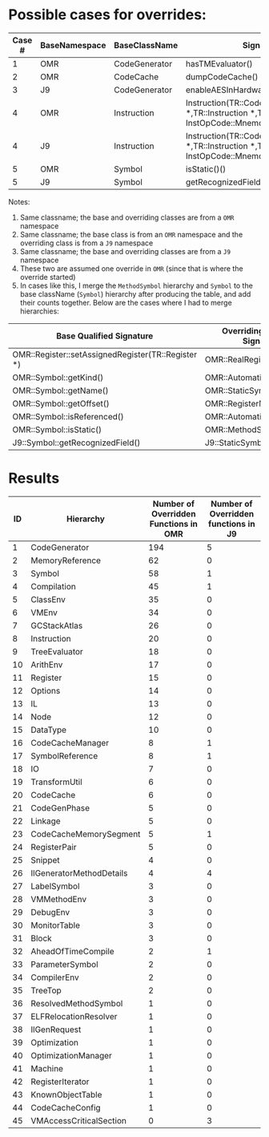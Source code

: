# Possible cases for overrides:

| Case # | BaseNamespace | BaseClassName | Signature | OverridingNamespace | OverridingClassName |
| --- | --- | --- | --- | --- | --- |
| 1 | OMR | CodeGenerator | hasTMEvaluator() | OMR::X86 | CodeGenerator
| 2 | OMR | CodeCache | dumpCodeCache() | J9 | CodeCache
| 3 | J9 | CodeGenerator | enableAESInHardwareTransformations() | J9::X86 | CodeGenerator
| 4 | OMR | Instruction | Instruction(TR::CodeGenerator *,TR::Instruction *,TR::class InstOpCode::Mnemonic,TR::Node *) | J9 | Instruction
| 4 | J9 | Instruction | Instruction(TR::CodeGenerator *,TR::Instruction *,TR::class InstOpCode::Mnemonic,TR::Node *) | J9::Z | StaticSymbol
| 5 | OMR | Symbol | isStatic()() | OMR::X86 | MethodSymbol
| 5 | J9 | Symbol | getRecognizedField() | J9 | StaticSymbol

Notes:
1. Same classname; the base and overriding classes are from a `OMR` namespace
2. Same classname; the base class is from an `OMR` namespace and the overriding class is from a `J9` namespace
3. Same classname; the base and overriding classes are from a `J9` namespace
4. These two are assumed one override in `OMR` (since that is where the override started)
5. In cases like this, I merge the `MethodSymbol` hierarchy and `Symbol` to the base className (`Symbol`) hierarchy after producing the table, and add their counts together. Below are the cases where I had to merge hierarchies:


| Base Qualified Signature | Overriding  Qualified Signature |
| --- | --- |
| OMR::Register::setAssignedRegister(TR::Register \*) | OMR::RealRegister |
| OMR::Symbol::getKind() | OMR::AutomaticSymbol |
| OMR::Symbol::getName() | OMR::StaticSymbol |
| OMR::Symbol::getOffset() | OMR::RegisterMappedSymbol |
| OMR::Symbol::isReferenced() | OMR::AutomaticSymbol |
| OMR::Symbol::isStatic() | OMR::MethodSymbol |
| J9::Symbol::getRecognizedField() | J9::StaticSymbol |

# Results
| ID | Hierarchy | Number of Overridden Functions in OMR | Number of Overridden functions in J9 |
| --- | --- | --- | --- |
| 1 | CodeGenerator | 194 | 5 |
| 2 | MemoryReference | 62 | 0 |
| 3 | Symbol | 58 | 1 |
| 4 | Compilation | 45 | 1 |
| 5 | ClassEnv | 35 | 0 |
| 6 | VMEnv | 34 | 0 |
| 7 | GCStackAtlas | 26 | 0 |
| 8 | Instruction | 20 | 0 |
| 9 | TreeEvaluator | 18 | 0 |
| 10 | ArithEnv | 17 | 0 |
| 11 | Register | 15 | 0 |
| 12 | Options | 14 | 0 |
| 13 | IL | 13 | 0 |
| 14 | Node | 12 | 0 |
| 15 | DataType | 10 | 0 |
| 16 | CodeCacheManager | 8 | 1 |
| 17 | SymbolReference | 8 | 1 |
| 18 | IO | 7 | 0 |
| 19 | TransformUtil | 6 | 0 |
| 20 | CodeCache | 6 | 0 |
| 21 | CodeGenPhase | 5 | 0 |
| 22 | Linkage | 5 | 0 |
| 23 | CodeCacheMemorySegment | 5 | 1 |
| 24 | RegisterPair | 5 | 0 |
| 25 | Snippet | 4 | 0 |
| 26 | IlGeneratorMethodDetails | 4 | 4 |
| 27 | LabelSymbol | 3 | 0 |
| 28 | VMMethodEnv | 3 | 0 |
| 29 | DebugEnv | 3 | 0 |
| 30 | MonitorTable | 3 | 0 |
| 31 | Block | 3 | 0 |
| 32 | AheadOfTimeCompile | 2 | 1 |
| 33 | ParameterSymbol | 2 | 0 |
| 34 | CompilerEnv | 2 | 0 |
| 35 | TreeTop | 2 | 0 |
| 36 | ResolvedMethodSymbol | 1 | 0 |
| 37 | ELFRelocationResolver | 1 | 0 |
| 38 | IlGenRequest | 1 | 0 |
| 39 | Optimization | 1 | 0 |
| 40 | OptimizationManager | 1 | 0 |
| 41 | Machine | 1 | 0 |
| 42 | RegisterIterator | 1 | 0 |
| 43 | KnownObjectTable | 1 | 0 |
| 44 | CodeCacheConfig | 1 | 0 |
| 45 | VMAccessCriticalSection | 0 | 3 |
